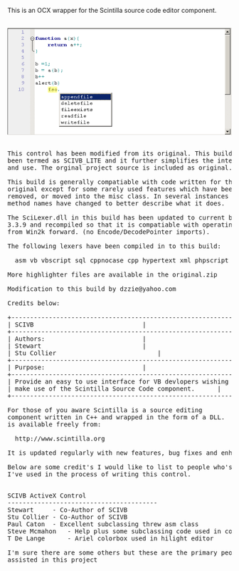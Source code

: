 
This is an OCX wrapper for the Scintilla source code editor component. 
<br><br>

![screenshot](https://raw.githubusercontent.com/dzzie/scivb2/master/screenshot.png)

<pre>

This control has been modified from its original. This build has
been termed as SCIVB_LITE and it further simplifies the interface
and use. The orginal project source is included as original.zip

This build is generally compatiable with code written for the 
original except for some rarely used features which have been
removed, or moved into the misc class. In several instances
method names have changed to better describe what it does.

The SciLexer.dll in this build has been updated to current build
3.3.9 and recompiled so that it is compatiable with operating systems
from Win2k forward. (no Encode/DecodePointer imports). 

The following lexers have been compiled in to this build: 

  asm vb vbscript sql cppnocase cpp hypertext xml phpscript

More highlighter files are available in the original.zip

Modification to this build by dzzie@yahoo.com

Credits below:

+---------------------------------------------------------------+
| SCIVB								|
+---------------------------------------------------------------+
| Authors:							|
| Stewart							|
| Stu Collier							|
+---------------------------------------------------------------+
| Purpose:							|
+---------------------------------------------------------------+
| Provide an easy to use interface for VB devlopers wishing to  |
| make use of the Scintilla Source Code component.		|
+---------------------------------------------------------------+

For those of you aware Scintilla is a source editing
component written in C++ and wrapped in the form of a DLL.  It
is available freely from:

  http://www.scintilla.org  

It is updated regularly with new features, bug fixes and enhancements.  

Below are some credit's I would like to list to people who's source
I've used in the process of writing this control.


SCIVB ActiveX Control
----------------------------------------
Stewart		- Co-Author of SCIVB
Stu Collier	- Co-Author of SCIVB
Paul Caton	- Excellent subclassing threw asm class
Steve Mcmahon	- Help plus some subclassing code used in color box.
T De Lange      - Ariel colorbox used in hilight editor

I'm sure there are some others but these are the primary people who 
assisted in this project

</pre>